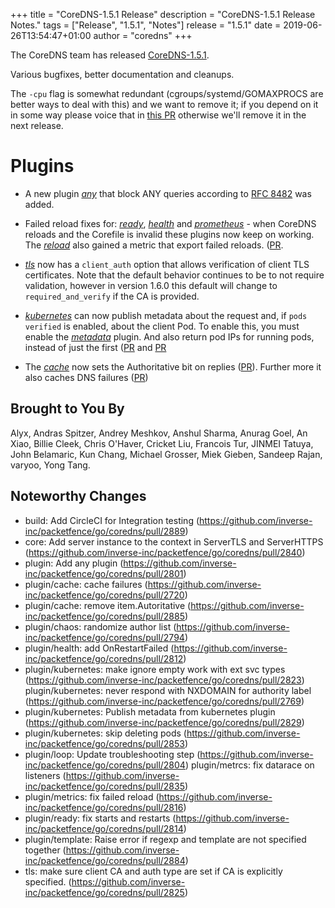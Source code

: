 +++
title = "CoreDNS-1.5.1 Release"
description = "CoreDNS-1.5.1 Release Notes."
tags = ["Release", "1.5.1", "Notes"]
release = "1.5.1"
date = 2019-06-26T13:54:47+01:00
author = "coredns"
+++

The CoreDNS team has released
[CoreDNS-1.5.1](https://github.com/inverse-inc/packetfence/go/coredns/releases/tag/v1.5.1).

Various bugfixes, better documentation and cleanups.

The `-cpu` flag is somewhat redundant (cgroups/systemd/GOMAXPROCS are better ways to deal with
this) and we want to remove it; if you depend on it in some way please voice that in [this
PR](https://github.com/inverse-inc/packetfence/go/coredns/pull/2793) otherwise we'll remove it in the next release.

# Plugins

* A new plugin [*any*](/plugins/any) that block ANY queries according to [RFC 8482](https://tools.ietf.org/html/rfc8482) was added.
* Failed reload fixes for: [*ready*](/plugins/ready), [*health*](/plugins/health) and
  [*prometheus*](/plugins/metrics) - when CoreDNS reloads and the Corefile is invalid these plugins
  now keep on working. The [*reload*](/plugin/reload) also gained a metric that export failed
  reloads. ([PR](https://github.com/inverse-inc/packetfence/go/coredns/pull/2922).
* [*tls*](/plugins/tls) now has a `client_auth` option that allows verification of client TLS certificates. Note that the default behavior continues to be to not require validation, however in version 1.6.0 this default will change to `required_and_verify` if the CA is provided.
* [*kubernetes*](/plugins/kubernetes) can now publish metadata about the request and, if `pods verified` is enabled, about the client Pod. To enable this, you must enable the [*metadata*](/plugins/metadata) plugin.
  And also return pod IPs for running pods, instead of just the first
  ([PR](https://github.com/inverse-inc/packetfence/go/coredns/pull/2846) and
  [PR](https://github.com/inverse-inc/packetfence/go/coredns/pull/2853)

* The [*cache*](/plugins/cache) now sets the Authoritative bit on replies
  ([PR](https://github.com/inverse-inc/packetfence/go/coredns/pull/2885)). Further more it also caches DNS
  failures ([PR](https://github.com/inverse-inc/packetfence/go/coredns/pull/2720))

## Brought to You By

Alyx,
Andras Spitzer,
Andrey Meshkov,
Anshul Sharma,
Anurag Goel,
An Xiao,
Billie Cleek,
Chris O'Haver,
Cricket Liu,
Francois Tur,
JINMEI Tatuya,
John Belamaric,
Kun Chang,
Michael Grosser,
Miek Gieben,
Sandeep Rajan,
varyoo,
Yong Tang.

## Noteworthy Changes

* build: Add CircleCI for Integration testing (https://github.com/inverse-inc/packetfence/go/coredns/pull/2889)
* core: Add server instance to the context in ServerTLS and ServerHTTPS (https://github.com/inverse-inc/packetfence/go/coredns/pull/2840)
* plugin: Add any plugin (https://github.com/inverse-inc/packetfence/go/coredns/pull/2801)
* plugin/cache: cache failures (https://github.com/inverse-inc/packetfence/go/coredns/pull/2720)
* plugin/cache: remove item.Autoritative (https://github.com/inverse-inc/packetfence/go/coredns/pull/2885)
* plugin/chaos: randomize author list (https://github.com/inverse-inc/packetfence/go/coredns/pull/2794)
* plugin/health: add OnRestartFailed (https://github.com/inverse-inc/packetfence/go/coredns/pull/2812)
* plugin/kubernetes: make ignore empty work with ext svc types (https://github.com/inverse-inc/packetfence/go/coredns/pull/2823)
  plugin/kubernetes: never respond with NXDOMAIN for authority label (https://github.com/inverse-inc/packetfence/go/coredns/pull/2769)
* plugin/kubernetes: Publish metadata from kubernetes plugin (https://github.com/inverse-inc/packetfence/go/coredns/pull/2829)
* plugin/kubernetes: skip deleting pods (https://github.com/inverse-inc/packetfence/go/coredns/pull/2853)
* plugin/loop: Update troubleshooting step (https://github.com/inverse-inc/packetfence/go/coredns/pull/2804)
  plugin/metrcs: fix datarace on listeners (https://github.com/inverse-inc/packetfence/go/coredns/pull/2835)
* plugin/metrics: fix failed reload (https://github.com/inverse-inc/packetfence/go/coredns/pull/2816)
* plugin/ready: fix starts and restarts (https://github.com/inverse-inc/packetfence/go/coredns/pull/2814)
* plugin/template: Raise error if regexp and template are not specified together (https://github.com/inverse-inc/packetfence/go/coredns/pull/2884)
* tls: make sure client CA and auth type are set if CA is explicitly specified. (https://github.com/inverse-inc/packetfence/go/coredns/pull/2825)
